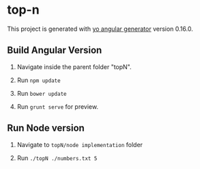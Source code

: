 # top-n

This project is generated with [yo angular generator](https://github.com/yeoman/generator-angular)
version 0.16.0.

## Build Angular Version
1. Navigate inside the parent folder "topN".

2. Run `npm update`

3. Run `bower update`

4. Run `grunt serve` for preview.

## Run Node version
1. Navigate to `topN/node implementation` folder

2. Run `./topN ./numbers.txt 5`
